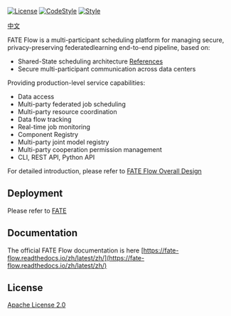 [![License](https://img.shields.io/badge/License-Apache%202.0-blue.svg)](https://opensource.org/licenses/Apache-2.0) [![CodeStyle](https://img.shields.io/badge/Check%20Style-Google-brightgreen)](https://checkstyle.sourceforge.io/google_style.html) [![Style](https://img.shields.io/badge/Check%20Style-Black-black)](https://checkstyle.sourceforge.io/google_style.html)

[中文](./README.zh.md)

FATE Flow is a multi-participant scheduling platform for managing secure, privacy-preserving federatedlearning end-to-end pipeline, based on:

- Shared-State scheduling architecture [References](https://storage.googleapis.com/pub-tools-public-publication-data/pdf/41684.pdf)
- Secure multi-participant communication across data centers

Providing production-level service capabilities:

- Data access
- Multi-party federated job scheduling
- Multi-party resource coordination
- Data flow tracking
- Real-time job monitoring
- Component Registry
- Multi-party joint model registry
- Multi-party cooperation permission management
- CLI, REST API, Python API

For detailed introduction, please refer to [FATE Flow Overall Design](https://fate-flow.readthedocs.io/zh/develop-1.7.0/zh/fate_flow/)

## Deployment

Please refer to [FATE](https://github.com/FederatedAI/FATE)

## Documentation

The official FATE Flow documentation is here [https://fate-flow.readthedocs.io/zh/latest/zh/](https://fate-flow.readthedocs.io/zh/latest/zh/)

## License
[Apache License 2.0](LICENSE)

